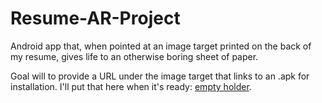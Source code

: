 # Resume-AR-Project
Android app that, when pointed at an image target printed on the back of my resume, gives life to an otherwise boring sheet of paper.

Goal will to provide a URL under the image target that links to an .apk for installation. I'll put that here when it's ready: [empty holder]().

